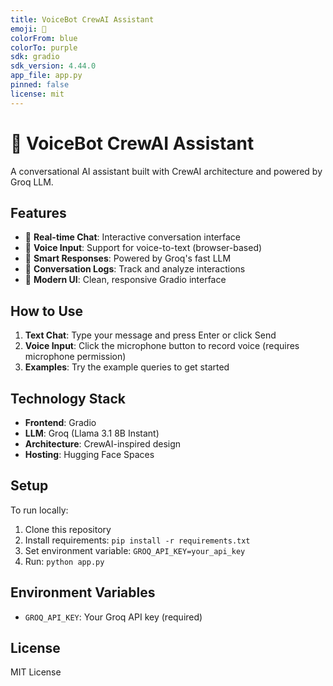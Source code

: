 ```yaml
---
title: VoiceBot CrewAI Assistant
emoji: 🎤
colorFrom: blue
colorTo: purple
sdk: gradio
sdk_version: 4.44.0
app_file: app.py
pinned: false
license: mit
---
```


# 🎤 VoiceBot CrewAI Assistant

A conversational AI assistant built with CrewAI architecture and powered by Groq LLM.

## Features

- 💬 **Real-time Chat**: Interactive conversation interface
- 🎤 **Voice Input**: Support for voice-to-text (browser-based)
- 🧠 **Smart Responses**: Powered by Groq's fast LLM
- 📝 **Conversation Logs**: Track and analyze interactions
- 🎨 **Modern UI**: Clean, responsive Gradio interface

## How to Use

1. **Text Chat**: Type your message and press Enter or click Send
2. **Voice Input**: Click the microphone button to record voice (requires microphone permission)
3. **Examples**: Try the example queries to get started

## Technology Stack

- **Frontend**: Gradio
- **LLM**: Groq (Llama 3.1 8B Instant)
- **Architecture**: CrewAI-inspired design
- **Hosting**: Hugging Face Spaces

## Setup

To run locally:

1. Clone this repository
2. Install requirements: `pip install -r requirements.txt`
3. Set environment variable: `GROQ_API_KEY=your_api_key`
4. Run: `python app.py`

## Environment Variables

- `GROQ_API_KEY`: Your Groq API key (required)

## License

MIT License